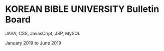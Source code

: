 # KOREAN BIBLE UNIVERSITY Bulletin Board

 JAVA, CSS, JavasCript, JSP, MySQL

January 2019 to June 2019
